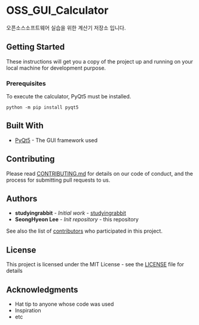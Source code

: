 # OSS_GUI_Calculator

오픈소스소프트웨어 실습을 위한 계산기 저장소 입니다.

## Getting Started

These instructions will get you a copy of the project up and running on your local machine for development purpose.

### Prerequisites

To execute the calculator, PyQt5 must be installed.

```
python -m pip install pyqt5
```

## Built With

* [PyQt5](https://pypi.org/project/PyQt5/) - The GUI framework used

## Contributing

Please read [CONTRIBUTING.md](https://github.com/SHyeonL/OSS_GUI_Calculator/blob/main/CONTRIBUTING.md) for details on our code of conduct, and the process for submitting pull requests to us.

## Authors

* **studyingrabbit** - *Initial work* - [studyingrabbit](https://studyingrabbit.tistory.com/)
* **SeongHyeon Lee** - *Init repository* - this repository

See also the list of [contributors](https://github.com/SHyeonL/OSS_GUI_Calculator/blob/main/CONTRIBUTORS.md) who participated in this project.

## License

This project is licensed under the MIT License - see the [LICENSE](LICENSE) file for details

## Acknowledgments

* Hat tip to anyone whose code was used
* Inspiration
* etc
